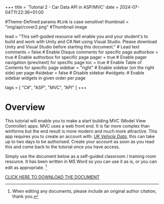 +++
title = 'Tutorial 2 - Car Data API in ASP/MVC'
date = 2024-07-04T11:22:36+01:00

#Theme-Defined params
#Link is case sensitive!
thumbnail = "img/api/cover2.png" #Thumbnail image

lead = "This self-guided resource will enable you and your student's to build and work with Unity and C#.Net using Visual Studio.  Please download Unity and Visual Studio before starting this document." # Lead text
comments = false # Enable Disqus comments for specific page
authorbox = true # Enable authorbox for specific page
pager = true # Enable pager navigation (prev/next) for specific page
toc = true # Enable Table of Contents for specific page
sidebar = "right" # Enable sidebar (on the right side) per page
#sidebar = false # Disable sidebar 
#widgets: # Enable sidebar widgets in given order per page

tags = [ "C#", "ASP", "MVC", "API" ]
+++

# Overview

This tutorial will enable you to make a start building MVC (Model View Controller) apps.  MVC uses a web front end.  It is far more complex than winforms but the end result is more modern and much more attractive.  This app requires you to create an account with: *[UK Vehicle Data](https://ukvehicledata.co.uk/)*, this can take up to two days to be authorised.  Create your account as soon as you read this and come back to the tutorial once you have access. 

<!-- #How to quickly get a winforms app up and running-->
Simply use the document below as a self-guided classroom / training room resource.  It has been written in MS Word so you can use it as is, or you can edit  as appropriate. [^*]

[CLICK HERE TO DOWNLOAD THE DOCUMENT](https://drive.google.com/drive/folders/1dThFmi9Fu9RMDynKqcSxvyAtx1vDQNYh?usp=sharing)


[^*]: When editing any documents, please include an original author citation, thank you. 
